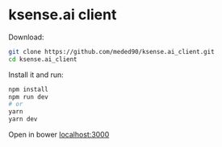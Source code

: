 # ksense.ai client

Download:
```bash
git clone https://github.com/meded90/ksense.ai_client.git
cd ksense.ai_client
```  
Install it and run:
```bash
npm install
npm run dev
# or
yarn
yarn dev
```
Open in bower
[localhost:3000](http://localhost:3000/)
